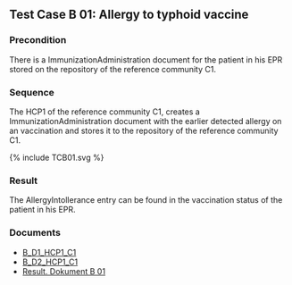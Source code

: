 ## Test Case B 01: Allergy to typhoid vaccine

### Precondition
There is a ImmunizationAdministration document for the patient in his EPR stored on the repository of the reference community C1.

### Sequence
The HCP1 of the reference community C1, creates a ImmunizationAdministration document with the earlier detected allergy on an vaccination and stores it to the repository of the reference community C1.

<div>{% include TCB01.svg %}</div>


### Result
The AllergyIntollerance entry can be found in the vaccination status of the patient in his EPR.

### Documents
* [B_D1_HCP1_C1](Bundle-B-D1-HCP1-C1.html)
* [B_D2_HCP1_C1](Bundle-B-D2-HCP1-C1.html)
* [Result. Dokument B 01](Bundle-RDB01.html)
